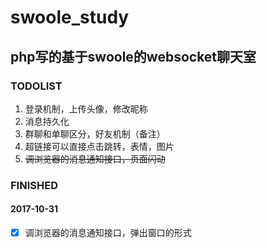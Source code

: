 # swoole_study
## php写的基于swoole的websocket聊天室

### TODOLIST
1. 登录机制，上传头像，修改昵称
2. 消息持久化
3. 群聊和单聊区分，好友机制（备注）
4. 超链接可以直接点击跳转，表情，图片
5. ~~调浏览器的消息通知接口，页面闪动~~

### FINISHED
#### 2017-10-31
- [x] 调浏览器的消息通知接口，弹出窗口的形式
